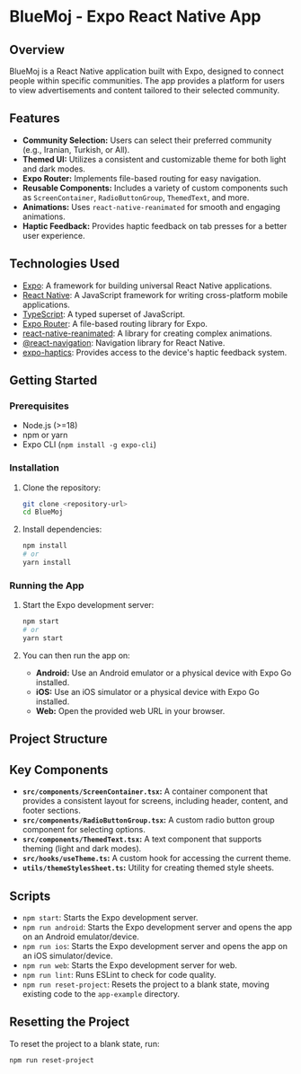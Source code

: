 # BlueMoj - Expo React Native App

## Overview

BlueMoj is a React Native application built with Expo, designed to connect people within specific communities. The app provides a platform for users to view advertisements and content tailored to their selected community.

## Features

-   **Community Selection:** Users can select their preferred community (e.g., Iranian, Turkish, or All).
-   **Themed UI:** Utilizes a consistent and customizable theme for both light and dark modes.
-   **Expo Router:** Implements file-based routing for easy navigation.
-   **Reusable Components:** Includes a variety of custom components such as `ScreenContainer`, `RadioButtonGroup`, `ThemedText`, and more.
-   **Animations:** Uses `react-native-reanimated` for smooth and engaging animations.
-   **Haptic Feedback:** Provides haptic feedback on tab presses for a better user experience.

## Technologies Used

-   [Expo](https://expo.dev): A framework for building universal React Native applications.
-   [React Native](https://reactnative.dev): A JavaScript framework for writing cross-platform mobile applications.
-   [TypeScript](https://www.typescriptlang.org): A typed superset of JavaScript.
-   [Expo Router](https://expo.github.io/router/): A file-based routing library for Expo.
-   [react-native-reanimated](https://github.com/software-mansion/react-native-reanimated): A library for creating complex animations.
-   [@react-navigation](https://reactnavigation.org/): Navigation library for React Native.
-   [expo-haptics](https://docs.expo.dev/versions/latest/sdk/haptics/): Provides access to the device's haptic feedback system.

## Getting Started

### Prerequisites

-   Node.js (>=18)
-   npm or yarn
-   Expo CLI (`npm install -g expo-cli`)

### Installation

1.  Clone the repository:

    ```bash
    git clone <repository-url>
    cd BlueMoj
    ```

2.  Install dependencies:

    ```bash
    npm install
    # or
    yarn install
    ```

### Running the App

1.  Start the Expo development server:

    ```bash
    npm start
    # or
    yarn start
    ```

2.  You can then run the app on:

    -   **Android:** Use an Android emulator or a physical device with Expo Go installed.
    -   **iOS:** Use an iOS simulator or a physical device with Expo Go installed.
    -   **Web:** Open the provided web URL in your browser.

## Project Structure


## Key Components

-   **`src/components/ScreenContainer.tsx`:** A container component that provides a consistent layout for screens, including header, content, and footer sections.
-   **`src/components/RadioButtonGroup.tsx`:** A custom radio button group component for selecting options.
-   **`src/components/ThemedText.tsx`:** A text component that supports theming (light and dark modes).
-   **`src/hooks/useTheme.ts`:** A custom hook for accessing the current theme.
-   **`utils/themeStylesSheet.ts`:** Utility for creating themed style sheets.

## Scripts

-   `npm start`: Starts the Expo development server.
-   `npm run android`: Starts the Expo development server and opens the app on an Android emulator/device.
-   `npm run ios`: Starts the Expo development server and opens the app on an iOS simulator/device.
-   `npm run web`: Starts the Expo development server for web.
-   `npm run lint`: Runs ESLint to check for code quality.
-   `npm run reset-project`: Resets the project to a blank state, moving existing code to the `app-example` directory.

## Resetting the Project

To reset the project to a blank state, run:

```bash
npm run reset-project
